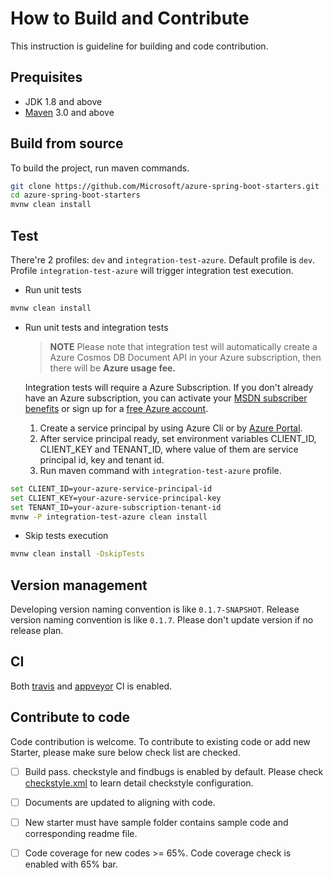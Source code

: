 # How to Build and Contribute
This instruction is guideline for building and code contribution.

## Prequisites
- JDK 1.8 and above
- [Maven](http://maven.apache.org/) 3.0 and above

## Build from source
To build the project, run maven commands.

```bash
git clone https://github.com/Microsoft/azure-spring-boot-starters.git 
cd azure-spring-boot-starters
mvnw clean install
```

## Test
There're 2 profiles: `dev` and `integration-test-azure`. Default profile is `dev`. Profile `integration-test-azure` will trigger integration test execution.

- Run unit tests
```bash
mvnw clean install
```

- Run unit tests and integration tests
 
  >**NOTE** Please note that integration test will automatically create a Azure Cosmos DB Document API in your Azure subscription, then there will be **Azure usage fee.**
 
  Integration tests will require a Azure Subscription. If you don't already have an Azure subscription, you can activate your [MSDN subscriber benefits](https://azure.microsoft.com/en-us/pricing/member-offers/msdn-benefits-details/) or sign up for a [free Azure account](https://azure.microsoft.com/en-us/free/). 
  
  1. Create a service principal by using Azure Cli or by [Azure Portal](https://docs.microsoft.com/en-us/azure/azure-resource-manager/resource-group-create-service-principal-portal). 
  2. After service principal ready, set environment variables CLIENT_ID, CLIENT_KEY and TENANT_ID, where value of them are service principal id, key and tenant id.
  3. Run maven command with `integration-test-azure` profile. 
  
```bash
set CLIENT_ID=your-azure-service-principal-id
set CLIENT_KEY=your-azure-service-principal-key
set TENANT_ID=your-azure-subscription-tenant-id
mvnw -P integration-test-azure clean install
```

- Skip tests execution
```bash
mvnw clean install -DskipTests
```

## Version management
Developing version naming convention is like `0.1.7-SNAPSHOT`. Release version naming convention is like `0.1.7`. Please don't update version if no release plan. 

## CI
Both [travis](https://travis-ci.org/Microsoft/azure-spring-boot-starters) and [appveyor](https://ci.appveyor.com/project/yungez/azure-spring-boot-starters) CI is enabled.

## Contribute to code
Code contribution is welcome. To contribute to existing code or add new Starter, please make sure below check list are checked.
- [ ] Build pass. checkstyle and findbugs is enabled by default. Please check [checkstyle.xml](./common/config/checkstyle.xml) to learn detail checkstyle configuration.
- [ ] Documents are updated to aligning with code.
- [ ] New starter must have sample folder contains sample code and corresponding readme file.
- [ ] Code coverage for new codes >= 65%. Code coverage check is enabled with 65% bar.

